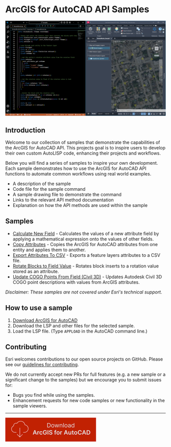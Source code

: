 # ArcGIS for AutoCAD API Samples



![samples_header](./Resources/Images/samples_header.png)

## __Introduction__
Welcome to our collection of samples that demonstrate the capabilities of the ArcGIS for AutoCAD API. This projects goal is to inspire users to develop their own custom AutoLISP code, enhancing their projects and workflows.

Below you will find a series of samples to inspire your own development. Each sample demonstrates how to use the ArcGIS for AutoCAD API functions to automate common workflows using real world examples. 

* A description of the sample
* Code file for the sample command
* A sample drawing file to demonstrate the command
* Links to the relevant API method documentation
* Explanation on how the API methods are used within the sample

## Samples

- [Calculate New Field](Samples/CalculateNewField/AutoLisp) \- Calculates the values of a new attribute field by applying a mathematical expression onto the values of other fields.
- [Copy Attributes](Samples/CopyAttributes/AutoLisp)  \- Copies the ArcGIS for AutoCAD attributes from one entity and applies them to another.
- [Export Attributes To CSV](Samples/ExportAttributesToCSV/AutoLisp)  \- Exports a feature layers attributes to a CSV file.
- [Rotate Blocks to Field Value](Samples/RotateBlocksFromField/AutoLisp) - Rotates block inserts to a rotation value stored as an attribute.
- [Update COGO Points From Field (Civil 3D)](Samples/UpdateCOGOPointsFromField/AutoLisp)  \- Updates Autodesk Civil 3D COGO point descriptions with values from ArcGIS attributes. 

_Disclaimer: These samples are not covered under Esri's technical support._

## How to use a sample
1. [Download ArcGIS for AutoCAD](https://www.esri.com/en-us/arcgis/products/arcgis-for-autocad/overview)
2. Download the LSP and other files for the selected sample.
3. Load the LSP file. (Type ```APPLOAD``` in the AutoCAD command line.)

## Contributing

Esri welcomes contributions to our open source projects on GitHub. Please see our [guidelines for contributing](https://github.com/esri/contributing).

We do not currently accept new PRs for full features (e.g. a new sample or a significant change to the samples) but we encourage you to submit issues for:

- Bugs you find while using the samples.
- Enhancement requests for new code samples or new functionality in the sample viewers.

---

[![download](./Resources/Images/download.png)](https://www.esri.com/en-us/arcgis/products/arcgis-for-autocad/overview#download)
